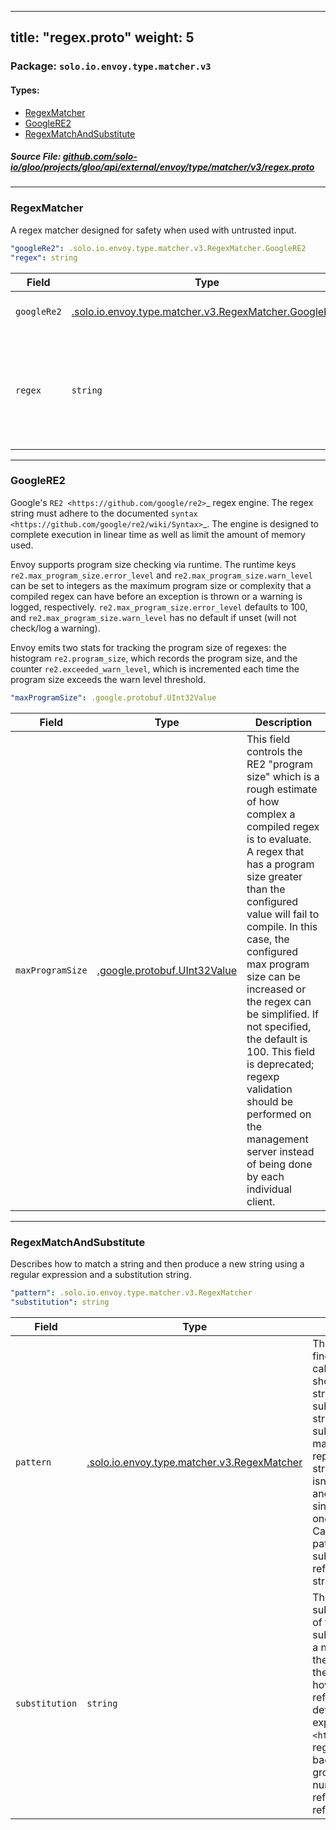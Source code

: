
---
title: "regex.proto"
weight: 5
---

<!-- Code generated by solo-kit. DO NOT EDIT. -->


### Package: `solo.io.envoy.type.matcher.v3` 
#### Types:


- [RegexMatcher](#regexmatcher)
- [GoogleRE2](#googlere2)
- [RegexMatchAndSubstitute](#regexmatchandsubstitute)
  



##### Source File: [github.com/solo-io/gloo/projects/gloo/api/external/envoy/type/matcher/v3/regex.proto](https://github.com/solo-io/gloo/blob/main/projects/gloo/api/external/envoy/type/matcher/v3/regex.proto)





---
### RegexMatcher

 
A regex matcher designed for safety when used with untrusted input.

```yaml
"googleRe2": .solo.io.envoy.type.matcher.v3.RegexMatcher.GoogleRE2
"regex": string

```

| Field | Type | Description |
| ----- | ---- | ----------- | 
| `googleRe2` | [.solo.io.envoy.type.matcher.v3.RegexMatcher.GoogleRE2](../regex.proto.sk/#googlere2) | Google's RE2 regex engine. |
| `regex` | `string` | The regex match string. The string must be supported by the configured engine. |




---
### GoogleRE2

 
Google's `RE2 <https://github.com/google/re2>`_ regex engine. The regex string must adhere to
the documented `syntax <https://github.com/google/re2/wiki/Syntax>`_. The engine is designed
to complete execution in linear time as well as limit the amount of memory used.

Envoy supports program size checking via runtime. The runtime keys `re2.max_program_size.error_level`
and `re2.max_program_size.warn_level` can be set to integers as the maximum program size or
complexity that a compiled regex can have before an exception is thrown or a warning is
logged, respectively. `re2.max_program_size.error_level` defaults to 100, and
`re2.max_program_size.warn_level` has no default if unset (will not check/log a warning).

Envoy emits two stats for tracking the program size of regexes: the histogram `re2.program_size`,
which records the program size, and the counter `re2.exceeded_warn_level`, which is incremented
each time the program size exceeds the warn level threshold.

```yaml
"maxProgramSize": .google.protobuf.UInt32Value

```

| Field | Type | Description |
| ----- | ---- | ----------- | 
| `maxProgramSize` | [.google.protobuf.UInt32Value](https://developers.google.com/protocol-buffers/docs/reference/csharp/class/google/protobuf/well-known-types/u-int-32-value) | This field controls the RE2 "program size" which is a rough estimate of how complex a compiled regex is to evaluate. A regex that has a program size greater than the configured value will fail to compile. In this case, the configured max program size can be increased or the regex can be simplified. If not specified, the default is 100. This field is deprecated; regexp validation should be performed on the management server instead of being done by each individual client. |




---
### RegexMatchAndSubstitute

 
Describes how to match a string and then produce a new string using a regular
expression and a substitution string.

```yaml
"pattern": .solo.io.envoy.type.matcher.v3.RegexMatcher
"substitution": string

```

| Field | Type | Description |
| ----- | ---- | ----------- | 
| `pattern` | [.solo.io.envoy.type.matcher.v3.RegexMatcher](../regex.proto.sk/#regexmatcher) | The regular expression used to find portions of a string (hereafter called the "subject string") that should be replaced. When a new string is produced during the substitution operation, the new string is initially the same as the subject string, but then all matches in the subject string are replaced by the substitution string. If replacing all matches isn't desired, regular expression anchors can be used to ensure a single match, so as to replace just one occurrence of a pattern. Capture groups can be used in the pattern to extract portions of the subject string, and then referenced in the substitution string. |
| `substitution` | `string` | The string that should be substituted into matching portions of the subject string during a substitution operation to produce a new string. Capture groups in the pattern can be referenced in the substitution string. Note, however, that the syntax for referring to capture groups is defined by the chosen regular expression engine. Google's `RE2 <https://github.com/google/re2>`_ regular expression engine uses a backslash followed by the capture group number to denote a numbered capture group. E.g., ``\1`` refers to capture group 1, and ``\2`` refers to capture group 2. |





<!-- Start of HubSpot Embed Code -->
<script type="text/javascript" id="hs-script-loader" async defer src="//js.hs-scripts.com/5130874.js"></script>
<!-- End of HubSpot Embed Code -->
